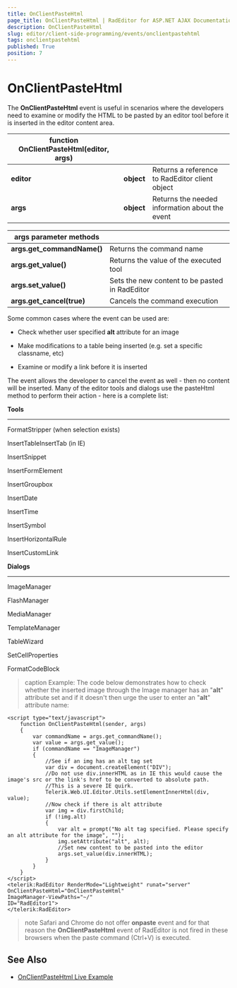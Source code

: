 ```yaml
---
title: OnClientPasteHtml
page_title: OnClientPasteHtml | RadEditor for ASP.NET AJAX Documentation
description: OnClientPasteHtml
slug: editor/client-side-programming/events/onclientpastehtml
tags: onclientpastehtml
published: True
position: 7
---
```


# OnClientPasteHtml

The **OnClientPasteHtml** event is useful in scenarios where the developers need to examine or modify the HTML to be pasted by an editor tool before it is inserted in the editor content area.


|  **function OnClientPasteHtml(editor, args)**  |  |  |
| ------ | ------ | ------ |
| **editor** | **object** |Returns a reference to RadEditor client object|
| **args** | **object** |Returns the needed information about the event|


|  **args parameter methods**  |  |
| ------ | ------ |
| **args.get_commandName()** |Returns the command name|
| **args.get_value()** |Returns the value of the executed tool|
| **args.set_value()** |Sets the new content to be pasted in RadEditor|
| **args.get_cancel(true)** |Cancels the command execution|

Some common cases where the event can be used are:

* Check whether user specified **alt** attribute for an image

* Make modifications to a table being inserted (e.g. set a specific classname, etc)

* Examine or modify a link before it is inserted

The event allows the developer to cancel the event as well - then no content will be inserted. Many of the editor tools and dialogs use the pasteHtml method to perform their action - here is a complete list:

**Tools**

-------

FormatStripper (when selection exists)

InsertTableInsertTab (in IE)

InsertSnippet

InsertFormElement

InsertGroupbox

InsertDate

InsertTime

InsertSymbol

InsertHorizontalRule

InsertCustomLink

**Dialogs**

-------

ImageManager

FlashManager

MediaManager

TemplateManager

TableWizard

SetCellProperties

FormatCodeBlock

>caption Example: The code below demonstrates how to check whether the inserted image through the Image manager has an "**alt**" attribute set and if it doesn't then urge the user to enter an "**alt**" attribute name:

````ASP.NET
<script type="text/javascript">
	function OnClientPasteHtml(sender, args)
	{
		var commandName = args.get_commandName();
		var value = args.get_value();
		if (commandName == "ImageManager")
		{
			//See if an img has an alt tag set
			var div = document.createElement("DIV");
			//Do not use div.innerHTML as in IE this would cause the image's src or the link's href to be converted to absolute path.
			//This is a severe IE quirk.
			Telerik.Web.UI.Editor.Utils.setElementInnerHtml(div, value);
			//Now check if there is alt attribute
			var img = div.firstChild;
			if (!img.alt)
			{
				var alt = prompt("No alt tag specified. Please specify an alt attribute for the image", "");
				img.setAttribute("alt", alt);
				//Set new content to be pasted into the editor
				args.set_value(div.innerHTML);
			}
		}
	}
</script>
<telerik:RadEditor RenderMode="Lightweight" runat="server"
OnClientPasteHtml="OnClientPasteHtml"
ImageManager-ViewPaths="~/"
ID="RadEditor1">
</telerik:RadEditor> 
````

>note Safari and Chrome do not offer **onpaste** event and for that reason the **OnClientPasteHtml** event of RadEditor is not fired in these browsers when the paste command (Ctrl+V) is executed.


## See Also

 * [OnClientPasteHtml Live Example](http://demos.telerik.com/aspnet/prometheus/Editor/Examples/OnClientPasteHtml/DefaultCS.aspx)
